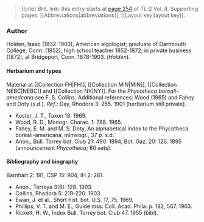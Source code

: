 > [!cite] BHL link: this entry starts at [page 254](https://www.biodiversitylibrary.org/item/103253#page/280/mode/1up) of TL-2 Vol. II.
> Supporting pages: [[Abbreviations|abbreviations]], [[Layout key|layout key]].

### Author

Holden, Isaac (1832-1903), American algologist; graduate of Dartmouth College, Conn. (1852); high school teacher 1852-1872; in private business (1872), at Bridgeport, Conn. 1878-1903. (*Holden*).

#### Herbarium and types

Material at [[Collection FH|FH]], [[Collection MIN|MIN]], [[Collection NEBC|NEBC]] and [[Collection NY|NY]]. For the *Phycotheca boreali-americana* see F. S. Collins. Additional references: Wood (1965) and Fahey and Doty (s.d.).
*Ref*.: Day, Rhodora 3: 255. 1901 (herbarium still private).
- Koster, J. T., Taxon 18: 1969.
- Wood, R. D., Monogr. Charac. 1: 788. 1965.
- Fahey, E. M. and M. S. Doty, An alphabetical index to the Phycotheca boreali-americana, mimeogr., 37 p. s.d.
- Anon., Bull. Torrey bot. Club 21: 490. 1894, Bot. Gaz. 20: 126. 1895 (announcement *Phycotheca*; 80 sets).

#### Bibliography and biography

Barnhart 2: 191; CSP 15: 904; IH 2: 281.
- Anon., Torreya 3(8): 128. 1903.
- Collins, Rhodora 5: 219-220. 1903.
- Ewan, J. et al., Short hist. bot. U.S. 17, 75. 1969.
- Phillips, V. T. and M. E., Guide mss. Coll. Acad. Phila. p. 182, 567. 1963.
- Rickett, H. W., Index Bull. Torrey bot. Club 47. 1955 (bibl).

